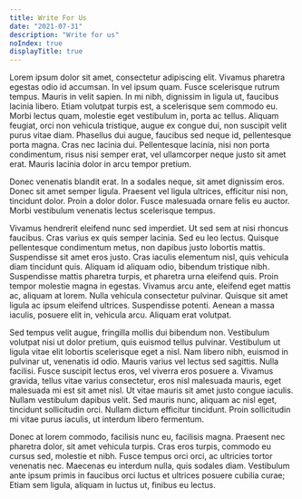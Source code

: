 ```yaml
---
title: Write For Us
date: "2021-07-31"
description: "Write for us"
noIndex: true
displayTitle: true
---
```


Lorem ipsum dolor sit amet, consectetur adipiscing elit. Vivamus pharetra egestas odio id accumsan. In vel ipsum quam. Fusce scelerisque rutrum tempus. Mauris in velit sapien. In mi nibh, dignissim in ligula ut, faucibus lacinia libero. Etiam volutpat turpis est, a scelerisque sem commodo eu. Morbi lectus quam, molestie eget vestibulum in, porta ac tellus. Aliquam feugiat, orci non vehicula tristique, augue ex congue dui, non suscipit velit purus vitae diam. Phasellus dui augue, faucibus sed neque id, pellentesque porta magna. Cras nec lacinia dui. Pellentesque lacinia, nisi non porta condimentum, risus nisi semper erat, vel ullamcorper neque justo sit amet erat. Mauris lacinia dolor in arcu tempor pretium.

Donec venenatis blandit erat. In a sodales neque, sit amet dignissim eros. Donec sit amet semper ligula. Praesent vel ligula ultrices, efficitur nisi non, tincidunt dolor. Proin a dolor dolor. Fusce malesuada ornare felis eu auctor. Morbi vestibulum venenatis lectus scelerisque tempus.

Vivamus hendrerit eleifend nunc sed imperdiet. Ut sed sem at nisi rhoncus faucibus. Cras varius ex quis semper lacinia. Sed eu leo lectus. Quisque pellentesque condimentum metus, non dapibus justo lobortis mattis. Suspendisse sit amet eros justo. Cras iaculis elementum nisl, quis vehicula diam tincidunt quis. Aliquam id aliquam odio, bibendum tristique nibh. Suspendisse mattis pharetra turpis, et pharetra urna eleifend quis. Proin tempor molestie magna in egestas. Vivamus arcu ante, eleifend eget mattis ac, aliquam at lorem. Nulla vehicula consectetur pulvinar. Quisque sit amet ligula ac ipsum eleifend ultrices. Suspendisse potenti. Aenean a massa iaculis, posuere elit in, vehicula arcu. Aliquam erat volutpat.

Sed tempus velit augue, fringilla mollis dui bibendum non. Vestibulum volutpat nisi ut dolor pretium, quis euismod tellus pulvinar. Vestibulum ut ligula vitae elit lobortis scelerisque eget a nisl. Nam libero nibh, euismod in pulvinar ut, venenatis id odio. Mauris varius vel lectus sed sagittis. Nulla facilisi. Fusce suscipit lectus eros, vel viverra eros posuere a. Vivamus gravida, tellus vitae varius consectetur, eros nisl malesuada mauris, eget malesuada mi est sit amet nisl. Ut vitae mauris sit amet justo congue iaculis. Nullam vestibulum dapibus velit. Sed mauris nunc, aliquam ac nisl eget, tincidunt sollicitudin orci. Nullam dictum efficitur tincidunt. Proin sollicitudin mi vitae purus iaculis, ut interdum libero fermentum.

Donec at lorem commodo, facilisis nunc eu, facilisis magna. Praesent nec pharetra dolor, sit amet vehicula turpis. Cras eros turpis, commodo eu cursus sed, molestie et nibh. Fusce tempus orci orci, ac ultricies tortor venenatis nec. Maecenas eu interdum nulla, quis sodales diam. Vestibulum ante ipsum primis in faucibus orci luctus et ultrices posuere cubilia curae; Etiam sem ligula, aliquam in luctus ut, finibus eu lectus.
